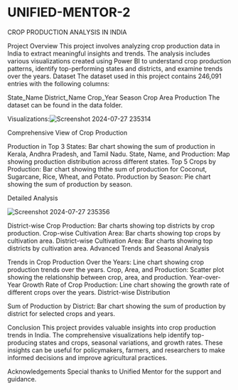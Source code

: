 # UNIFIED-MENTOR-2
CROP PRODUCTION ANALYSIS IN INDIA

Project Overview
This project involves analyzing crop production data in India to extract meaningful insights and trends. The analysis includes various visualizations created using Power BI to understand crop production patterns, identify top-performing states and districts, and examine trends over the years.
Dataset
The dataset used in this project contains 246,091 entries with the following columns:

State_Name
District_Name
Crop_Year
Season
Crop
Area
Production
The dataset can be found in the data folder.

Visualizations:![Screenshot 2024-07-27 235314](https://github.com/user-attachments/assets/9362e87b-8b4b-4522-ab60-a2d1d4b09a47)


Comprehensive View of Crop Production

Production in Top 3 States: Bar chart showing the sum of production in Kerala, Andhra Pradesh, and Tamil Nadu.
State, Name, and Production: Map showing production distribution across different states.
Top 5 Crops by Production: Bar chart showing ththe sum of production for Coconut, Sugarcane, Rice, Wheat, and Potato.
Production by Season: Pie chart showing the sum of production by season.

Detailed Analysis

![Screenshot 2024-07-27 235356](https://github.com/user-attachments/assets/c7edd132-04e8-4c5f-926f-8ce7e1234f93)

District-wise Crop Production: Bar charts showing top districts by crop production.
Crop-wise Cultivation Area: Bar charts showing top crops by cultivation area.
District-wise Cultivation Area: Bar charts showing top districts by cultivation area.
Advanced Trends and Seasonal Analysis

Trends in Crop Production Over the Years: Line chart showing crop production trends over the years.
Crop, Area, and Production: Scatter plot showing the relationship between crop, area, and production.
Year-over-Year Growth Rate of Crop Production: Line chart showing the growth rate of different crops over the years.
District-wise Distribution

Sum of Production by District: Bar chart showing the sum of production by district for selected crops and years.

Conclusion
This project provides valuable insights into crop production trends in India. The comprehensive visualizations help identify top-producing states and crops, seasonal variations, and growth rates. These insights can be useful for policymakers, farmers, and researchers to make informed decisions and improve agricultural practices.

Acknowledgements
Special thanks to Unified Mentor for the support and guidance.
